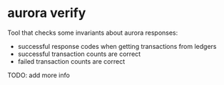 # aurora verify

Tool that checks some invariants about aurora responses:

- successful response codes when getting transactions from ledgers
- successful transaction counts are correct
- failed transaction counts are correct

TODO: add more info
